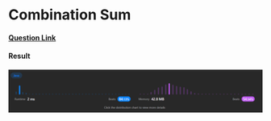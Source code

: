 # Combination Sum

#### [Question Link](https://leetcode.com/problems/combination-sum/)

#### Result
![result](Result.png)